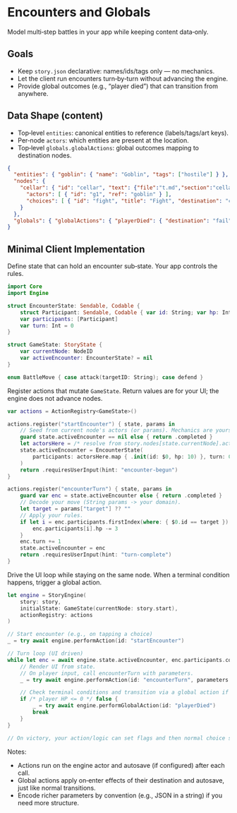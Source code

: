 # Encounters and Globals

Model multi‑step battles in your app while keeping content data‑only.

## Goals

- Keep `story.json` declarative: names/ids/tags only — no mechanics.
- Let the client run encounters turn‑by‑turn without advancing the engine.
- Provide global outcomes (e.g., “player died”) that can transition from anywhere.

## Data Shape (content)

- Top‑level `entities`: canonical entities to reference (labels/tags/art keys).
- Per‑node `actors`: which entities are present at the location.
- Top‑level `globals.globalActions`: global outcomes mapping to destination nodes.

```json
{
  "entities": { "goblin": { "name": "Goblin", "tags": ["hostile"] } },
  "nodes": {
    "cellar": { "id": "cellar", "text": {"file":"t.md","section":"cellar"},
      "actors": [ { "id": "g1", "ref": "goblin" } ],
      "choices": [ { "id": "fight", "title": "Fight", "destination": "cellar" } ]
    }
  },
  "globals": { "globalActions": { "playerDied": { "destination": "fail" } } }
}
```

## Minimal Client Implementation

Define state that can hold an encounter sub‑state. Your app controls the rules.

```swift
import Core
import Engine

struct EncounterState: Sendable, Codable {
    struct Participant: Sendable, Codable { var id: String; var hp: Int }
    var participants: [Participant]
    var turn: Int = 0
}

struct GameState: StoryState {
    var currentNode: NodeID
    var activeEncounter: EncounterState? = nil
}

enum BattleMove { case attack(targetID: String); case defend }
```

Register actions that mutate `GameState`. Return values are for your UI; the engine does not advance nodes.

```swift
var actions = ActionRegistry<GameState>()

actions.register("startEncounter") { state, params in
    // Seed from current node's actors (or params). Mechanics are yours.
    guard state.activeEncounter == nil else { return .completed }
    let actorsHere = /* resolve from story.nodes[state.currentNode].actors */ [] as [String]
    state.activeEncounter = EncounterState(
        participants: actorsHere.map { .init(id: $0, hp: 10) }, turn: 0
    )
    return .requiresUserInput(hint: "encounter-begun")
}

actions.register("encounterTurn") { state, params in
    guard var enc = state.activeEncounter else { return .completed }
    // Decode your move (String params -> your domain).
    let target = params["target"] ?? ""
    // Apply your rules.
    if let i = enc.participants.firstIndex(where: { $0.id == target }) {
        enc.participants[i].hp -= 3
    }
    enc.turn += 1
    state.activeEncounter = enc
    return .requiresUserInput(hint: "turn-complete")
}
```

Drive the UI loop while staying on the same node. When a terminal condition happens, trigger a global action.

```swift
let engine = StoryEngine(
    story: story,
    initialState: GameState(currentNode: story.start),
    actionRegistry: actions
)

// Start encounter (e.g., on tapping a choice)
_ = try await engine.performAction(id: "startEncounter")

// Turn loop (UI driven)
while let enc = await engine.state.activeEncounter, enc.participants.contains(where: { $0.hp > 0 }) {
    // Render UI from state.
    // On player input, call encounterTurn with parameters.
    _ = try await engine.performAction(id: "encounterTurn", parameters: ["target": "g1"]) // example

    // Check terminal conditions and transition via a global action if needed.
    if /* player HP <= 0 */ false {
        _ = try await engine.performGlobalAction(id: "playerDied")
        break
    }
}

// On victory, your action/logic can set flags and then normal choice selection can continue.
```

Notes:

- Actions run on the engine actor and autosave (if configured) after each call.
- Global actions apply on‑enter effects of their destination and autosave, just like normal transitions.
- Encode richer parameters by convention (e.g., JSON in a string) if you need more structure.

